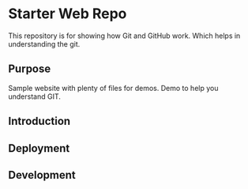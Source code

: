 # Starter Web Repo

This repository is for showing how Git and GitHub work. Which helps in understanding the git.

## Purpose

Sample website with plenty of files for demos. Demo to help you understand GIT.

## Introduction

## Deployment

## Development

